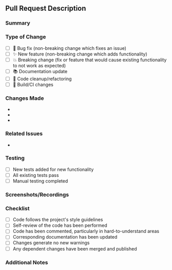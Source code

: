 ## Pull Request Description

### Summary
<!-- Briefly describe what this PR does -->

### Type of Change
- [ ] 🐛 Bug fix (non-breaking change which fixes an issue)
- [ ] ✨ New feature (non-breaking change which adds functionality) 
- [ ] 💥 Breaking change (fix or feature that would cause existing functionality to not work as expected)
- [ ] 📚 Documentation update
- [ ] 🧹 Code cleanup/refactoring
- [ ] 🔧 Build/CI changes

### Changes Made
<!-- List the main changes made in this PR -->
- 
- 
- 

### Related Issues
<!-- Link to related issues using "Fixes #issue_number" or "Closes #issue_number" -->
- 

### Testing
- [ ] New tests added for new functionality
- [ ] All existing tests pass
- [ ] Manual testing completed

### Screenshots/Recordings
<!-- If applicable, add screenshots or recordings to help explain your changes -->

### Checklist
- [ ] Code follows the project's style guidelines
- [ ] Self-review of the code has been performed
- [ ] Code has been commented, particularly in hard-to-understand areas
- [ ] Corresponding documentation has been updated
- [ ] Changes generate no new warnings
- [ ] Any dependent changes have been merged and published

### Additional Notes
<!-- Any additional information that reviewers should know -->